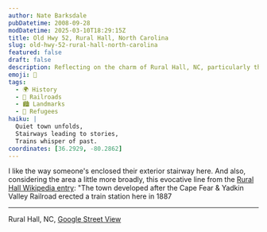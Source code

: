 ```yaml
---
author: Nate Barksdale
pubDatetime: 2008-09-28
modDatetime: 2025-03-10T18:29:15Z
title: Old Hwy 52, Rural Hall, North Carolina
slug: old-hwy-52-rural-hall-north-carolina
featured: false
draft: false
description: Reflecting on the charm of Rural Hall, NC, particularly the enclosed exterior stairway and the town's historic development. "The town developed after the Cape Fear description ... I like the way someone's enclosed their exterior stairway here Yadkin Valley Railroad erected a train station here in 1887."
emoji: 🏡
tags:
  - 🌍 History
  - 🚂 Railroads
  - 🏙️ Landmarks
  - 🏡 Refugees
haiku: |
  Quiet town unfolds,  
  Stairways leading to stories,  
  Trains whisper of past.
coordinates: [36.2929, -80.2862]
---
```


I like the way someone's enclosed their exterior stairway here. And also, considering the area a little more broadly, this evocative line from the [Rural Hall Wikipedia entry](http://en.wikipedia.org/wiki/Rural_Hall,_North_Carolina): "The town developed after the Cape Fear & Yadkin Valley Railroad erected a train station here in 1887

---

Rural Hall, NC, [Google Street View](http://maps.google.com/?ie=UTF8&ll=36.292852,-80.286198&spn=0.102939,0.244446&t=h&z=13&layer=c&cbll=36.241193,-80.293918&panoid=M-bsaNB1wOWa1AuC1wZEcQ&cbp=2,257.0899999999997,,0,5)
